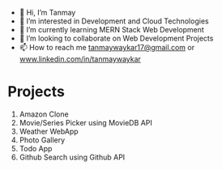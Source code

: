 - 👋 Hi, I’m Tanmay
- 👀 I’m interested in Development and Cloud Technologies
- 🌱 I’m currently learning MERN Stack Web Development 
- 💞️ I’m looking to collaborate on Web Development Projects
- 📫 How to reach me tanmaywaykar17@gmail.com or www.linkedin.com/in/tanmaywaykar

# Projects 
1. Amazon Clone
2. Movie/Series Picker using MovieDB API
3. Weather WebApp
4. Photo Gallery
5. Todo App
6. Github Search using Github API
